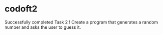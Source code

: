 # codoft2
Successfully completed Task 2 ! Create a program that generates a random number and asks the user to guess it.

